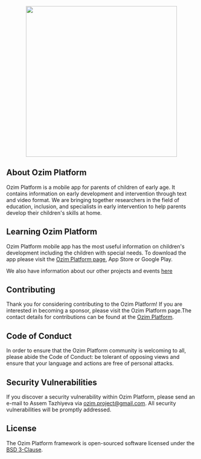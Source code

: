 <p align="center"><a href="http://ozimplatform.com" target="_blank"><img src="https://static.tildacdn.com/tild6430-6563-4830-b538-363264643761/logo.svg" width="400"></a></p>

## About Ozim Platform

Ozim Platform is a mobile app for parents of children of early age. It contains information on early development and intervention through text and video format. We are bringing together researchers in the field of education, inclusion, and specialists in early intervention to help parents develop their children's skills at home.

## Learning Ozim Platform

Ozim Platform mobile app has the most useful information on children's development including the children with special needs. To download the app please visit the [Ozim Platform page](http://ozimplatform.com/en/?utm=en), App Store or Google Play.

We also have information about our other projects and events [here](http://ozimplatform.com/en/?utm=en)

## Contributing

Thank you for considering contributing to the Ozim Platform! If you are interested in becoming a sponsor, please visit the Ozim Platform page.The contact details for contributions can be found at the [Ozim Platform](http://ozimplatform.com/en/?utm=en).

## Code of Conduct

In order to ensure that the Ozim Platform community is welcoming to all, please abide the Code of Conduct: be tolerant of opposing views and ensure that your language and actions are free of personal attacks.

## Security Vulnerabilities

If you discover a security vulnerability within Ozim Platform, please send an e-mail to Assem Tazhiyeva via [ozim.project@gmail.com](mailto:ozim.project@gmail.com). All security vulnerabilities will be promptly addressed.

## License

The Ozim Platform framework is open-sourced software licensed under the [BSD 3-Clause](https://github.com/flutter/flutter/blob/master/LICENSE).
